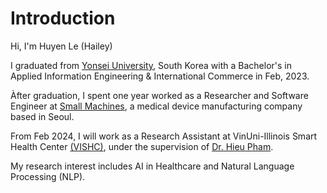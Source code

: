 # Introduction 

Hi, I'm Huyen Le (Hailey)

I graduated from [Yonsei University](https://www.yonsei.ac.kr), South Korea with a Bachelor's in Applied Information Engineering & International Commerce in Feb, 2023.

Àfter graduation, I spent one year worked as a Researcher and Software Engineer at [Small Machines](https://www.smallmachines.co.kr/), a medical device manufacturing company based in Seoul.

From Feb 2024, I will work as a Research Assistant at VinUni-Illinois Smart Health Center [(VISHC)](https://smarthealth.vinuni.edu.vn), under the supervision of [Dr. Hieu Pham](https://huyhieupham.github.io). 

My research interest includes AI in Healthcare and Natural Language Processing (NLP).




